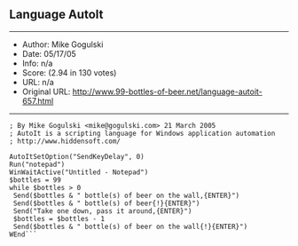
## Language AutoIt ##
---
- Author: Mike Gogulski
- Date: 05/17/05
- Info: n/a
- Score:  (2.94 in 130 votes)
- URL: n/a
- Original URL: http://www.99-bottles-of-beer.net/language-autoit-657.html
---

```; AutoIt 3.x version of 99 Bottles
; By Mike Gogulski <mike@gogulski.com> 21 March 2005
; AutoIt is a scripting language for Windows application automation
; http://www.hiddensoft.com/
 
AutoItSetOption("SendKeyDelay", 0)
Run("notepad")
WinWaitActive("Untitled - Notepad")
$bottles = 99
while $bottles > 0
 Send($bottles & " bottle(s) of beer on the wall,{ENTER}")
 Send($bottles & " bottle(s) of beer{!}{ENTER}")
 Send("Take one down, pass it around,{ENTER}")
 $bottles = $bottles - 1
 Send($bottles & " bottle(s) of beer on the wall{!}{ENTER}")
WEnd```
